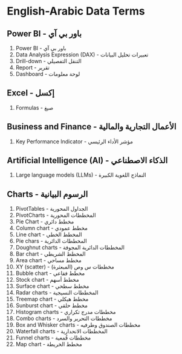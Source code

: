 # English-Arabic Data Terms

## Power BI - باور بي آي
1. Power BI - باور بي آي
1. Data Analysis Expression (DAX) - تعبيرات تحليل البيانات
1. Drill-down - التنقل التفصيلي
1. Report - تقرير
1. Dashboard - لوحة معلومات

## Excel - إكسل
1. Formulas - صيغ

## Business and Finance - الأعمال التجارية والمالية 
1. Key Performance Indicator - مؤشر الأداء الرئيسي


## Artificial Intelligence (AI) - الذكاء الاصطناعي
1. Large language models (LLMs) - النماذج اللغوية الكبيرة

## Charts - الرسوم البيانية
1. PivotTables - الجداول المحورية
1. PivotCharts - المخططات المحورية
1. Pie Chart - مخطط دائري
1. Column chart - مخطط عمودي
1. Line chart - المخطط الخطي
1. Pie chars - المخططات الدائرية
1. Doughnut charts - المخططات الدائرية المجوفة
1. Bar chart - المخطط الشريطي
1. Area chart - مخطط مساحي
1. XY (scatter) - مخططات س وص (المبعثرة) 
1. Bubble chart - مخطط فقاعي
1. Stock chart - مخطط أسهم
1. Surface chart - مخطط سطحي
1. Radar charts - المخططات النسيجية
1. Treemap chart - مخطط هيكلي
1. Sunburst chart - مخطط حلقي
1. Histogram charts - مخططات مدرج تكراري
1. Combo charts - مخططات التحرير والسرد
1. Box and Whisker charts - مخططات الصندوق وطرفيه
1. Waterfall charts - المخططات الانحدارية
1. Funnel charts - مخططات قُمعية
1. Map chart - مخطط الخريطة
